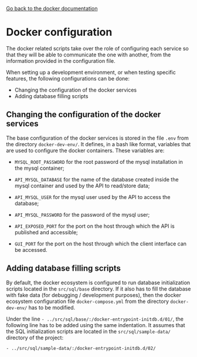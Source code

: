 [Go back to the docker documentation](Readme.md)

# Docker configuration

The docker related scripts take over the role of configuring each service so that
they will be able to communicate the one with another, from the information
provided in the configuration file.

When setting up a development environment, or when testing specific features,
the following configurations can be done:

* Changing the configuration of the docker services
* Adding database filling scripts

## Changing the configuration of the docker services

The base configuration of the docker services is stored in the file `.env` from
the directory `docker-dev-env/`. It defines, in a bash like format, variables that
are used to configure the docker containers. These variables are:

* `MYSQL_ROOT_PASSWORD` for the root password of the mysql installation in the
  mysql container;

* `API_MYSQL_DATABASE` for the name of the database created inside the mysql
  container and used by the API to read/store data;

* `API_MYSQL_USER` for the mysql user used by the API to access the database;

* `API_MYSQL_PASSWORD` for the password of the mysql user;

* `API_EXPOSED_PORT` for the port on the host through which the API is published
  and accessible;

* `GUI_PORT` for the port on the host through which the client interface can be
  accessed.

## Adding database filling scripts

By default, the docker ecosystem is configured to run database initialization
scripts located in the `src/sql/base` directory. If it also has to fill the database
with fake data (for debugging / development purposes), then the docker ecosystem
configuration file `docker-compose.yml` from the directory `docker-dev-env/` has
to be modified.

Under the line `- ../src/sql/base/:/docker-entrypoint-initdb.d/01/`, the following
line has to be added using the same indentation. It assumes that the SQL initialization
scripts are located in the `src/sql/sample-data/` directory of the project:

```
- ../src/sql/sample-data/:/docker-entrypoint-initdb.d/02/
```

